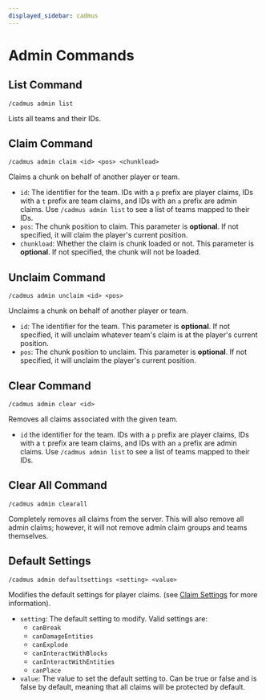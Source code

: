 ```yaml
---
displayed_sidebar: cadmus
---
```


# Admin Commands

## List Command

```text
/cadmus admin list
```

Lists all teams and their IDs.

## Claim Command

```text
/cadmus admin claim <id> <pos> <chunkload>
```
Claims a chunk on behalf of another player or team.
- `id`: The identifier for the team. IDs with a `p` prefix are player claims, IDs with a `t` prefix are team claims, and IDs with an `a` prefix are admin claims.
Use `/cadmus admin list` to see a list of teams mapped to their IDs.
- `pos`: The chunk position to claim. This parameter is **optional**.
  If not specified, it will claim the player's current position.
- `chunkload`: Whether the claim is chunk loaded or not. This parameter is **optional**.
  If not specified, the chunk will not be loaded.

## Unclaim Command

```text
/cadmus admin unclaim <id> <pos>
```

Unclaims a chunk on behalf of another player or team.
- `id`: The identifier for the team. This parameter is **optional**.
If not specified, it will unclaim whatever team's claim is at the player's current position.
- `pos`: The chunk position to unclaim. This parameter is **optional**.
  If not specified, it will unclaim the player's current position.

## Clear Command

```text
/cadmus admin clear <id>
```

Removes all claims associated with the given team.
- `id` the identifier for the team. IDs with a `p` prefix are player claims, IDs with a `t` prefix are team claims, and IDs with an `a` prefix are admin claims.
Use `/cadmus admin list` to see a list of teams mapped to their IDs.

## Clear All Command

```text
/cadmus admin clearall
```

Completely removes all claims from the server. This will also remove all admin claims; however, it will not remove admin claim groups and teams themselves.

## Default Settings

```text
/cadmus admin defaultsettings <setting> <value>
```

Modifies the default settings for player claims. (see [Claim Settings](/cadmus/player-claims/settings.md) for more information).
- `setting`: The default setting to modify. Valid settings are:
  - `canBreak`
  - `canDamageEntities`
  - `canExplode`
  - `canInteractWithBlocks`
  - `canInteractWithEntities`
  - `canPlace`
- `value`: The value to set the default setting to. Can be true or false and is false by default, meaning that all claims will be protected by default.
